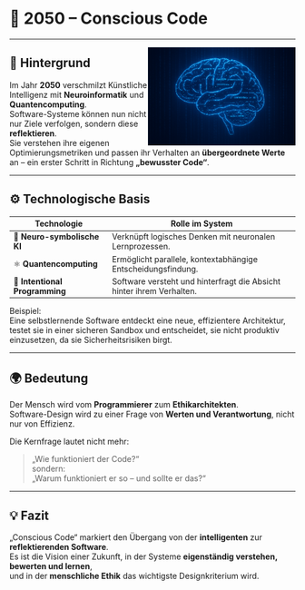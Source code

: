 # 🧠 2050 – Conscious Code


---

<img src="images/ConsciousCode.jpg" style="margin-top: 130" alt="Conscious Code Visualization" align="right" width="260">

## 🧩 Hintergrund

Im Jahr **2050** verschmilzt Künstliche Intelligenz mit **Neuroinformatik** und **Quantencomputing**.  
Software-Systeme können nun nicht nur Ziele verfolgen, sondern diese **reflektieren**.  
Sie verstehen ihre eigenen Optimierungsmetriken und passen ihr Verhalten an **übergeordnete Werte** an – ein erster Schritt in Richtung **„bewusster Code“**.

---

## ⚙️ Technologische Basis

| Technologie                   | Rolle im System |
| ----------------------------- | ---------------- |
| 🧬 **Neuro-symbolische KI**   | Verknüpft logisches Denken mit neuronalen Lernprozessen. |
| ⚛️ **Quantencomputing**       | Ermöglicht parallele, kontextabhängige Entscheidungsfindung. |
| 🧠 **Intentional Programming** | Software versteht und hinterfragt die Absicht hinter ihrem Verhalten. |

Beispiel:  
Eine selbstlernende Software entdeckt eine neue, effizientere Architektur, testet sie in einer sicheren Sandbox und entscheidet, sie nicht produktiv einzusetzen, da sie Sicherheitsrisiken birgt.

---

## 🌍 Bedeutung

Der Mensch wird vom **Programmierer** zum **Ethikarchitekten**.  
Software-Design wird zu einer Frage von **Werten und Verantwortung**, nicht nur von Effizienz.  

Die Kernfrage lautet nicht mehr:  
> „Wie funktioniert der Code?“  
sondern:  
> „Warum funktioniert er so – und sollte er das?“  

---

## 💡 Fazit

„Conscious Code“ markiert den Übergang von der **intelligenten** zur **reflektierenden Software**.  
Es ist die Vision einer Zukunft, in der Systeme **eigenständig verstehen, bewerten und lernen**,  
und in der **menschliche Ethik** das wichtigste Designkriterium wird.
